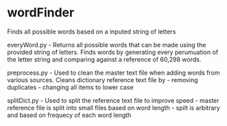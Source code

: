 # wordFinder
Finds all possible words based on a inputed string of letters

everyWord.py - Returns all possible words that can be made using the provided string of letters. 
               Finds words by generating every perumuation of the letter string 
               and comparing against a reference of 60,298 words. 
               
preprocess.py - Used to clean the master text file when adding words from various sources.
                Cleans dictionary reference text file by 
                            - removing duplicates 
                            - changing all items to lower case 
                            
splitDict.py - Used to split the reference text file to improve speed 
               - master reference file is split into small files based on word length 
               - spilt is arbitrary and based on frequecy of each word length
